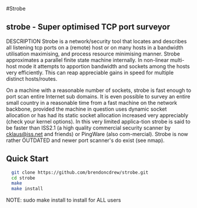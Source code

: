 #Strobe
## strobe - Super optimised TCP port surveyor

DESCRIPTION
Strobe is a network/security tool that locates and describes all listening tcp ports on a (remote) host or on many hosts in a bandwidth utilisation maximising, and process resource minimising manner. Strobe approximates a parallel finite state machine internally. In non-linear multi-host mode it attempts to apportion bandwidth and sockets among the hosts very efficiently.  This can reap appreciable gains in speed for multiple distinct hosts/routes.

On a machine with a reasonable number of sockets, strobe is fast enough to port scan entire Internet sub domains. It is even possible to survey an entire small country in a reasonable time from a fast machine on the network  backbone, provided the machine in question uses dynamic socket allocation or has had  its  static  socket  allocation  increased  very appreciably  (check your kernel options). In this very limited applica-tion strobe is said to be faster than ISS2.1 (a high quality commercial security  scanner by cklaus@iss.net and friends) or PingWare (also com-mercial). Strobe is now rather OUTDATED and newer port scanner's do exist (see nmap).


## Quick Start
```bash
  git clone https://github.com/brendoncdrew/strobe.git
  cd strobe
  make
  make install
```

NOTE: sudo make install to install for ALL users
